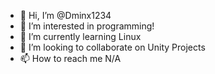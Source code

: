 - 👋 Hi, I’m @Dminx1234
- 👀 I’m interested in programming!
- 🌱 I’m currently learning Linux 
- 💞️ I’m looking to collaborate on Unity Projects
- 📫 How to reach me N/A

<!---
Dminx1234/Dminx1234 is a ✨ special ✨ repository because its `README.md` (this file) appears on your GitHub profile.
You can click the Preview link to take a look at your changes.
--->
